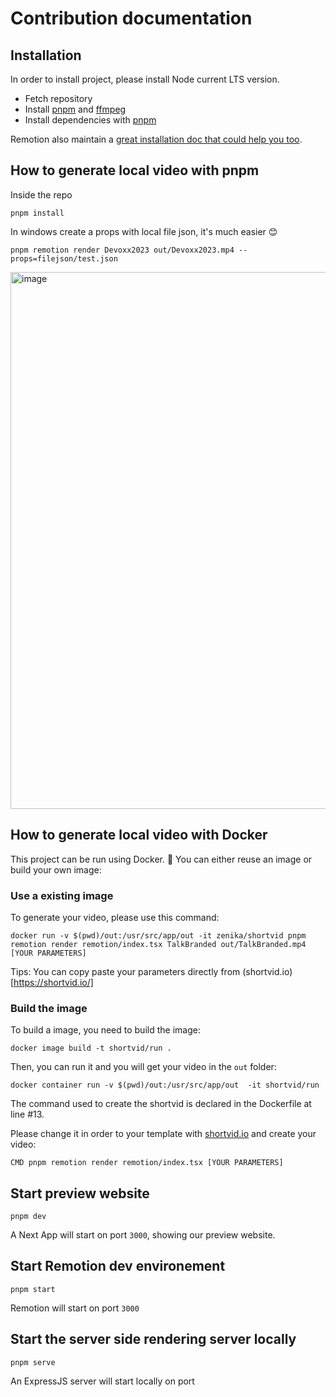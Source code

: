 # Contribution documentation

## Installation

In order to install project, please install Node current LTS version.

- Fetch repository
- Install [pnpm](https://pnpm.io/) and [ffmpeg](https://ffmpeg.org/)
- Install dependencies with [pnpm](https://pnpm.io/)

Remotion also maintain a [great installation doc that could help you too](https://www.remotion.dev/docs/).

## How to generate local video with pnpm

Inside the repo

```console
pnpm install
```

In windows create a props with local file json, it's much easier 😊

```console
pnpm remotion render Devoxx2023 out/Devoxx2023.mp4 --props=filejson/test.json
```

<img width="859" alt="image" src="https://user-images.githubusercontent.com/1814314/230098734-fb6fdabb-e6a3-451a-b4e3-7cc4dea647fa.png">

## How to generate local video with Docker

This project can be run using Docker. 🐳
You can either reuse an image or build your own image:

### Use a existing image

To generate your video, please use this command:

```
docker run -v $(pwd)/out:/usr/src/app/out -it zenika/shortvid pnpm remotion render remotion/index.tsx TalkBranded out/TalkBranded.mp4 [YOUR PARAMETERS]
```

Tips: You can copy paste your parameters directly from (shortvid.io)[https://shortvid.io/]

### Build the image

To build a image, you need to build the image:

```
docker image build -t shortvid/run .
```

Then, you can run it and you will get your video in the `out` folder:

```
docker container run -v $(pwd)/out:/usr/src/app/out  -it shortvid/run
```

The command used to create the shortvid is declared in the Dockerfile at line #13.

Please change it in order to your template with [shortvid.io](https://shortvid.io/) and create your video:

```
CMD pnpm remotion render remotion/index.tsx [YOUR PARAMETERS]
```

## Start preview website

```console
pnpm dev
```

A Next App will start on port `3000`, showing our preview website.

## Start Remotion dev environement

```console
pnpm start
```

Remotion will start on port `3000`

## Start the server side rendering server locally

```console
pnpm serve
```

An ExpressJS server will start locally on port
